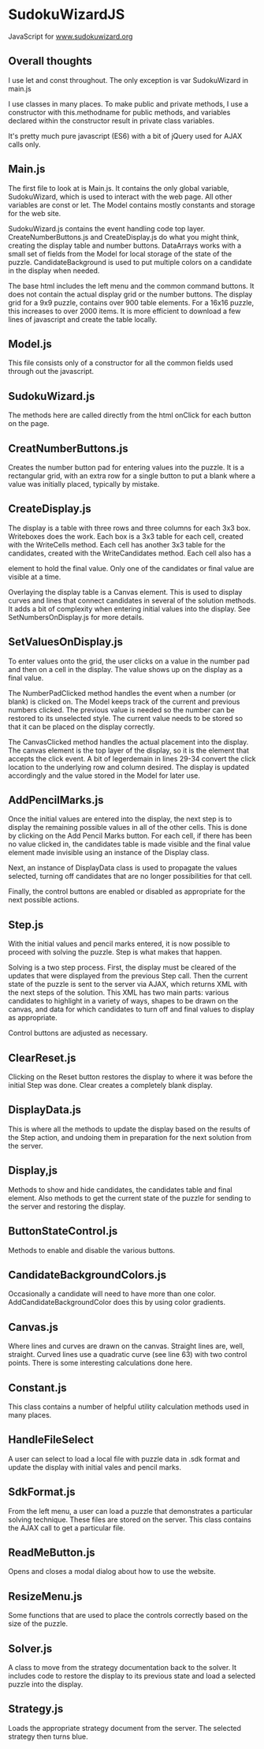 # SudokuWizardJS
JavaScript for www.sudokuwizard.org

## Overall thoughts
I use let and const throughout. The only exception is var SudokuWizard in main.js

I use classes in many places. To make public and private methods, I use a constructor with 
this.methodname for public methods, and variables declared within the constructor result in private
class variables.

It's pretty much pure javascript (ES6) with a bit of jQuery used for AJAX calls only.

## Main.js
The first file to look at is Main.js. It contains the only global variable, SudokuWizard, 
which is used to interact with the web page. All other variables are const or let.
The Model contains mostly constants and storage for the web site.

SudokuWizard.js contains the event handling code top layer. CreateNumberButtons.js and 
CreateDisplay.js do what you might think, creating the display 
table and number buttons. DataArrays works with a small set of fields from the Model for local
storage of the state of the puzzle. CandidateBackground is used to put multiple colors 
on a candidate in the display when needed.

The base html includes the left menu and the common command buttons. It does not contain
the actual display grid or the number buttons. The display grid for a 9x9 puzzle, contains 
over 900 table elements. For a 16x16 puzzle, this increases to over 2000 items. It is 
more efficient to download a few lines of javascript and create the table locally.

## Model.js 
This file consists only of a constructor for all the common fields used through out the 
javascript.

## SudokuWizard.js
The methods here are called directly from the html onClick for each button on the page.

## CreatNumberButtons.js
Creates the number button pad for entering values into the puzzle. It is a rectangular
grid, with an extra row for a single button to put a blank where a value was initially
placed, typically by mistake.

## CreateDisplay.js
The display is a table with three rows and three columns for each 3x3 box. Writeboxes
does the work. Each box is a 3x3 table for each cell, created with the WriteCells method.
Each cell has another 3x3 table for the candidates, created with the WriteCandidates method.
Each cell also has a <p> element to hold the final value. Only one of the candidates or final 
value are visible at a time.
  
Overlaying the display table is a Canvas element. This is used to display curves and lines
that connect candidates in several of the solution methods. It adds a bit of complexity
when entering initial values into the display. See SetNumbersOnDisplay.js for more details.

## SetValuesOnDisplay.js
To enter values onto the grid, the user clicks on a value in the number pad and then on a cell
in the display. The value shows up on the display as a final value. 

The NumberPadClicked method handles the event when a number (or blank) is clicked on. The Model 
keeps track of the current and previous numbers clicked. The previous value is needed so the 
number can be restored to its unselected style. The current value needs to be stored so that
it can be placed on the display correctly.

The CanvasClicked method handles the actual placement into the display. The canvas element 
is the top layer of the display, so it is the element that accepts the click event. A bit 
of legerdemain in lines 29-34 convert the click location to the underlying row and column 
desired. The display is updated accordingly and the value stored in the Model for later use.

## AddPencilMarks.js
Once the initial values are entered into the display, the next step is to display the 
remaining possible values in all of the other cells. This is done by clicking on the Add
Pencil Marks button. For each cell, if there has been no value clicked in, the candidates
table is made visible and the final value element made invisible using an instance of the 
Display class.

Next, an instance of DisplayData class is used to propagate the values selected, turning off
candidates that are no longer possibilities for that cell.

Finally, the control buttons are enabled or disabled as appropriate for the next possible actions.

## Step.js
With the initial values and pencil marks entered, it is now possible to proceed with
solving the puzzle. Step is what makes that happen.

Solving is a two step process. First, the display must be cleared of the updates
that were displayed from the previous Step call. Then the current state of the puzzle
is sent to the server via AJAX, which returns XML with the next steps of the solution.
This XML has two main parts: various candidates to highlight in a variety of ways, 
shapes to be drawn on the canvas, and data for which candidates to turn off and final values 
to display as appropriate.

Control buttons are adjusted as necessary.

## ClearReset.js
Clicking on the Reset button restores the display to where it was before the initial Step
was done. Clear creates a completely blank display.

## DisplayData.js
This is where all the methods to update the display based on the results of the Step 
action, and undoing them in preparation for the next solution from the server.

## Display,js
Methods to show and hide candidates, the candidates table and final element. Also methods
to get the current state of the puzzle for sending to the server and restoring the display.

## ButtonStateControl.js
Methods to enable and disable the various buttons.

## CandidateBackgroundColors.js
Occasionally a candidate will need to have more than one color. AddCandidateBackgroundColor
does this by using color gradients. 

## Canvas.js
Where lines and curves are drawn on the canvas. Straight lines are, well, straight. Curved
lines use a quadratic curve (see line 63) with two control points. There is some interesting
calculations done here.

## Constant.js
This class contains a number of helpful utility calculation methods used in many places.

## HandleFileSelect
A user can select to load a local file with puzzle data in .sdk format and update the display with 
initial vales and pencil marks.

## SdkFormat.js
From the left menu, a user can load a puzzle that demonstrates a particular solving technique.
These files are stored on the server. This class contains the AJAX call to get a particular
file. 

## ReadMeButton.js
Opens and closes a modal dialog about how to use the website.

## ResizeMenu.js
Some functions that are used to place the controls correctly based on the size of the puzzle.

## Solver.js
A class to move from the strategy documentation back to the solver. It includes code to 
restore the display to its previous state and load a selected puzzle into the display.

## Strategy.js
Loads the appropriate strategy document from the server.
The selected strategy then turns blue.
